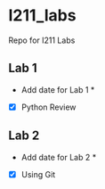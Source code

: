 # I211_labs
Repo for I211 Labs

## Lab 1
* Add date for Lab 1 *

- [x] Python Review

## Lab 2
* Add date for Lab 2 *

- [x] Using Git
